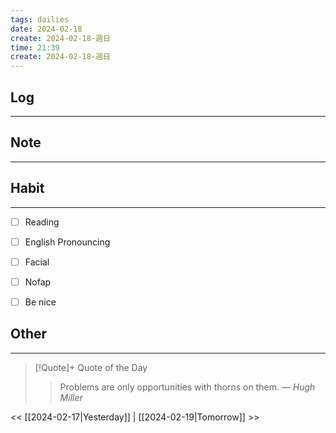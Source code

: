 ```yaml
---
tags: dailies  
date: 2024-02-18
create: 2024-02-18-週日
time: 21:39
create: 2024-02-18-週日
---
```


## Log
---


## Note
---


## Habit
---
- [ ] Reading
- [ ] English Pronouncing
- [ ] Facial
- [ ] Nofap
- [ ] Be nice


## Other
---

> [!Quote]+ Quote of the Day
> > Problems are only opportunities with thorns on them.
> — <cite>Hugh Miller</cite>

<< [[2024-02-17|Yesterday]] | [[2024-02-19|Tomorrow]] >>
